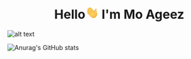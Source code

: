 <h1 align="center">Hello<img src="https://raw.githubusercontent.com/ABSphreak/ABSphreak/master/gifs/Hi.gif" width="30px"> I'm Mo Ageez</h1>

![alt text](https://ciccc.ca/wp-content/themes/jupiter-child/pics/updated/front-end-development.svg)

![Anurag's GitHub stats](https://github-readme-stats.vercel.app/api?username=ageez72&theme=dark&show_icons=true)
